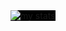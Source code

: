 <img style="background-color: black;" alt="my stats" src="https://github-readme-stats.vercel.app/api/top-langs/?username=annafi06&layout=donut&bg_color=000000"/>

